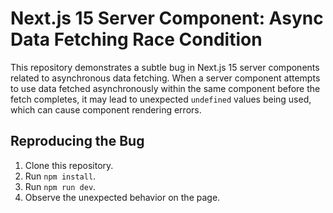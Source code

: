 # Next.js 15 Server Component: Async Data Fetching Race Condition

This repository demonstrates a subtle bug in Next.js 15 server components related to asynchronous data fetching. When a server component attempts to use data fetched asynchronously within the same component before the fetch completes, it may lead to unexpected `undefined` values being used, which can cause component rendering errors.

## Reproducing the Bug

1. Clone this repository.
2. Run `npm install`.
3. Run `npm run dev`.
4. Observe the unexpected behavior on the page.